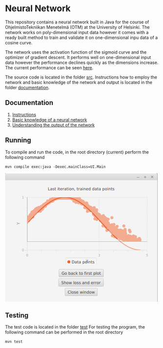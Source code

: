 # Neural Network

This repository contains a neural network built in Java for the course of OhjelmistoTekniikan Menetelmä 
(OTM) at the University of Helsinki. The network works on poly-dimensional input data however it comes with a 
ready built method to train and validate it on one-dimensional inpu data of a cosine curve.

The network uses the activation function of the sigmoid curve and the optimizer of gradient descent.
It performs well on one-dimensional input data however the performance declines quickly as the dimensions increase.
The current performance can be seen [here](https://github.com/alintulu/NNMaven/blob/master/src/README.md).

The source code 
is located in the folder [src](https://github.com/alintulu/NNMaven/tree/master/src). Instructions how
to employ the network and basic knowledge of the network and output is located in the folder 
[documentation](https://github.com/alintulu/NNMaven/tree/master/documentation).

## Documentation

  1. [Instructions](https://github.com/alintulu/NNMaven/blob/master/documentation/Instructions.md)
  2. [Basic knowledge of a neural network](https://github.com/alintulu/NNMaven/blob/master/documentation/UnderstandingTheNetwork.md)
  2. [Understanding the output of the network](https://github.com/alintulu/NNMaven/blob/master/documentation/UnderstandingTheOutput.md)
  
## Running 

To compile and run the code, in the root directory (current) perform the following command

```
mvn compile exec:java -Dexec.mainClass=UI.Main
```

![UI image](https://github.com/alintulu/NNMaven/blob/master/documentation/images/UI.png)

## Testing

The test code is located in the folder [test](https://github.com/alintulu/NNMaven/tree/master/src/test/java/neuralnetwork/neuralnetworkmaven)
For testing the program, the following command can be performed in the root directory

```
mvn test
```

